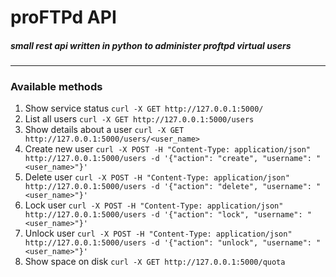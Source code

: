 # proFTPd API
##### small rest api written in python to administer proftpd virtual users
---
### Available methods
1. Show service status
`curl -X GET http://127.0.0.1:5000/`
2. List all users
`curl -X GET http://127.0.0.1:5000/users`
3. Show details about a user
`curl -X GET http://127.0.0.1:5000/users/<user_name>`
4. Create new user
`curl -X POST -H "Content-Type: application/json" http://127.0.0.1:5000/users -d '{"action": "create", "username": "<user_name>"}'`
5. Delete user
`curl -X POST -H "Content-Type: application/json" http://127.0.0.1:5000/users -d '{"action": "delete", "username": "<user_name>"}'`
6. Lock user
`curl -X POST -H "Content-Type: application/json" http://127.0.0.1:5000/users -d '{"action": "lock", "username": "<user_name>"}'`
7. Unlock user
`curl -X POST -H "Content-Type: application/json" http://127.0.0.1:5000/users -d '{"action": "unlock", "username": "<user_name>"}'`
8. Show space on disk
`curl -X GET http://127.0.0.1:5000/quota`